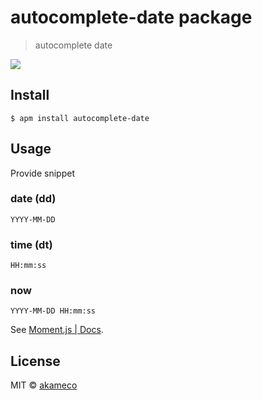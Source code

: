 # autocomplete-date package

> autocomplete date

<img src="https://raw.githubusercontent.com/akameco/autocomplete-date/master/screenshot.gif"/>

## Install

```
$ apm install autocomplete-date
```

## Usage
Provide snippet

### date (dd)
`YYYY-MM-DD`

### time (dt)
`HH:mm:ss`

### now
`YYYY-MM-DD HH:mm:ss`

See [Moment.js | Docs](http://momentjs.com/docs/#/displaying/).

## License

MIT © [akameco](http://akameco.github.io)
